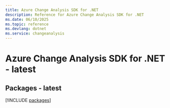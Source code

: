 ```yaml
---
title: Azure Change Analysis SDK for .NET
description: Reference for Azure Change Analysis SDK for .NET
ms.date: 06/10/2025
ms.topic: reference
ms.devlang: dotnet
ms.service: changeanalysis
---
```

# Azure Change Analysis SDK for .NET - latest
## Packages - latest
[!INCLUDE [packages](change-analysis-index.md)]